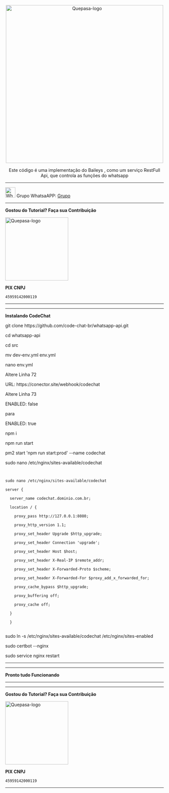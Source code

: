 <p align="center">
	<img src="https://github.com/code-chat-br/whatsapp-api/raw/main/public/images/code.png" alt="Quepasa-logo" width="500" />	
	<p align="center">Este código é uma implementação do Baileys , como um serviço RestFull Api, que controla as funções do whatsapp </p>
</p>
<hr />
<p align="left">
	<img src="https://whatsapp.com/favicon.ico" alt="WhatsAPP-logo" width="32" />
	<span>Grupo WhatsaAPP: </span>
	<a href="https://chat.whatsapp.com/CwcSUOcgPBL6lJWYyvA0NS
" target="_blank">Grupo</a>
</p>

----------------------------------------------------------------------------

</p>

**Gostou do Tutorial? Faça sua Contribuição**

<img src="https://github.com/EngajamentoFlow/quepasa/blob/main/Contribui%C3%A7%C3%A3o.png" alt="Quepasa-logo" width="200" />
</p>

**PIX CNPJ**

```
45959142000119	
```


----------------------------------------------------------------------------

----------------------------------------------------------------------------

**Instalando CodeChat**

</p>
git clone https://github.com/code-chat-br/whatsapp-api.git
</p>
cd whatsapp-api
</p>
cd src
</p>
mv dev-env.yml env.yml
</p>
nano env.yml
</p>
Altere Linha 72
</p>
URL: https://conector.site/webhook/codechat
</p>
Altere Linha 73
</p>
ENABLED: false
</p>
para
</p>
ENABLED: true
</p>
npm i
</p>
npm run start
</p>
pm2 start 'npm run start:prod' --name codechat
</p>
sudo nano /etc/nginx/sites-available/codechat
</p>

```


sudo nano /etc/nginx/sites-available/codechat

server {

  server_name codechat.dominio.com.br;

  location / {

    proxy_pass http://127.0.0.1:8080;

    proxy_http_version 1.1;

    proxy_set_header Upgrade $http_upgrade;

    proxy_set_header Connection 'upgrade';

    proxy_set_header Host $host;

    proxy_set_header X-Real-IP $remote_addr;

    proxy_set_header X-Forwarded-Proto $scheme;

    proxy_set_header X-Forwarded-For $proxy_add_x_forwarded_for;

    proxy_cache_bypass $http_upgrade;

    proxy_buffering off;

    proxy_cache off;

  }

  }
  
```

</p>
sudo ln -s /etc/nginx/sites-available/codechat /etc/nginx/sites-enabled
</p>
</p>
sudo certbot --nginx
</p>
sudo service nginx restart
</p>

----------------------------------------------------------------------------

----------------------------------------------------------------------------

**Pronto tudo Funcionando**

----------------------------------------------------------------------------

----------------------------------------------------------------------------

</p>

**Gostou do Tutorial? Faça sua Contribuição**

<img src="https://github.com/EngajamentoFlow/quepasa/blob/main/Contribui%C3%A7%C3%A3o.png" alt="Quepasa-logo" width="200" />
</p>

**PIX CNPJ**

```
45959142000119	
```
----------------------------------------------------------------------------
